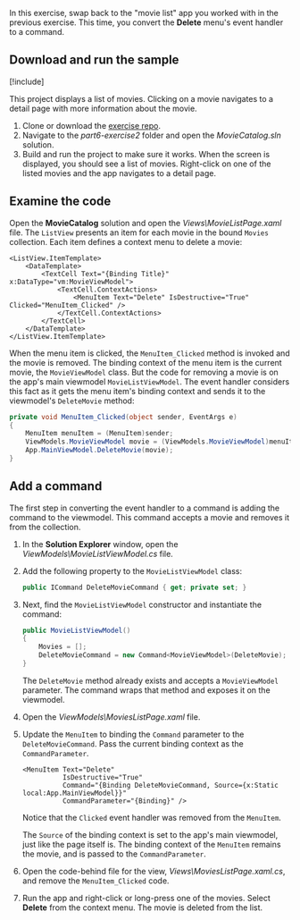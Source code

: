 In this exercise, swap back to the "movie list" app you worked with in the previous exercise. This time, you convert the **Delete** menu's event handler to a command.

## Download and run the sample

[!include[](../../../includes/android-windows-path-length-warning-maui.md)]

This project displays a list of movies. Clicking on a movie navigates to a detail page with more information about the movie.

1. Clone or download the [exercise repo](https://github.com/MicrosoftDocs/mslearn-dotnetmaui-mvvm1).
1. Navigate to the *part6-exercise2* folder and open the *MovieCatalog.sln* solution.
1. Build and run the project to make sure it works. When the screen is displayed, you should see a list of movies. Right-click on one of the listed movies and the app navigates to a detail page.

## Examine the code

Open the **MovieCatalog** solution and open the *Views\\MovieListPage.xaml* file. The `ListView` presents an item for each movie in the bound `Movies` collection. Each item defines a context menu to delete a movie:

```xaml
<ListView.ItemTemplate>
    <DataTemplate>
        <TextCell Text="{Binding Title}" x:DataType="vm:MovieViewModel">
            <TextCell.ContextActions>
                <MenuItem Text="Delete" IsDestructive="True" Clicked="MenuItem_Clicked" />
            </TextCell.ContextActions>
        </TextCell>
    </DataTemplate>
</ListView.ItemTemplate>
```

When the menu item is clicked, the `MenuItem_Clicked` method is invoked and the movie is removed. The binding context of the menu item is the current movie, the `MovieViewModel` class. But the code for removing a movie is on the app's main viewmodel `MovieListViewModel`. The event handler considers this fact as it gets the menu item's binding context and sends it to the viewmodel's `DeleteMovie` method:

```csharp
private void MenuItem_Clicked(object sender, EventArgs e)
{
    MenuItem menuItem = (MenuItem)sender;
    ViewModels.MovieViewModel movie = (ViewModels.MovieViewModel)menuItem.BindingContext;
    App.MainViewModel.DeleteMovie(movie);
}
```

## Add a command

The first step in converting the event handler to a command is adding the command to the viewmodel. This command accepts a movie and removes it from the collection.

1. In the **Solution Explorer** window, open the *ViewModels\\MovieListViewModel.cs* file.
1. Add the following property to the `MovieListViewModel` class:

    ```csharp
    public ICommand DeleteMovieCommand { get; private set; }
    ```

1. Next, find the `MovieListViewModel` constructor and instantiate the command:

    ```csharp
    public MovieListViewModel()
    {
        Movies = [];
        DeleteMovieCommand = new Command<MovieViewModel>(DeleteMovie);
    }
    ```

    The `DeleteMovie` method already exists and accepts a `MovieViewModel` parameter. The command wraps that method and exposes it on the viewmodel.

1. Open the *ViewModels\\MoviesListPage.xaml* file.
1. Update the `MenuItem` to binding the `Command` parameter to the `DeleteMovieCommand`. Pass the current binding context as the `CommandParameter`.

    ```xaml
    <MenuItem Text="Delete"
              IsDestructive="True"
              Command="{Binding DeleteMovieCommand, Source={x:Static local:App.MainViewModel}}"
              CommandParameter="{Binding}" />
    ```

    Notice that the `Clicked` event handler was removed from the `MenuItem`.

    The `Source` of the binding context is set to the app's main viewmodel, just like the page itself is. The binding context of the `MenuItem` remains the movie, and is passed to the `CommandParameter`.

1. Open the code-behind file for the view, *Views\\MoviesListPage.xaml.cs*, and remove the `MenuItem_Clicked` code.

1. Run the app and right-click or long-press one of the movies. Select **Delete** from the context menu. The movie is deleted from the list.
